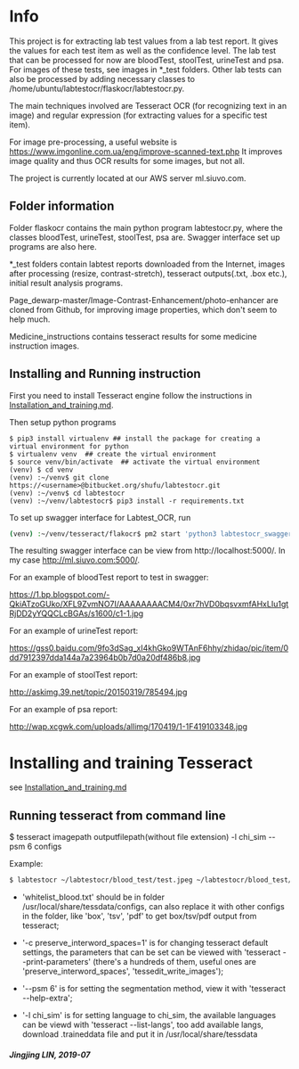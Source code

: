 # Info
This project is for extracting lab test values from a lab test report. It gives the values for each test item as well as the confidence level. The lab test that can be processed for now are bloodTest, stoolTest, urineTest and psa. For images of these tests, see images in *_test folders.  Other lab tests can also be processed by adding necessary classes to /home/ubuntu/labtestocr/flaskocr/labtestocr.py. 

The main techniques involved are Tesseract OCR (for recognizing text in an image) and regular expression (for extracting values for a specific test item). 

For image pre-processing, a useful website is https://www.imgonline.com.ua/eng/improve-scanned-text.php  It improves image quality and thus OCR results for some images, but not all.

The project is currently located at our AWS server ml.siuvo.com.

## Folder information
Folder flaskocr contains the main python program labtestocr.py, where the classes bloodTest, urineTest, stoolTest, psa are. Swagger interface set up programs are also here.

*_test folders contain labtest reports downloaded from the Internet, images after processing (resize, contrast-stretch), tesseract outputs(.txt, .box etc.), initial result analysis programs.

Page_dewarp-master/Image-Contrast-Enhancement/photo-enhancer are cloned from Github, for improving image properties, which don't seem to help much.

Medicine_instructions contains tesseract results for some medicine instruction images.

## Installing and Running instruction
First you need to install Tesseract engine follow the instructions in [Installation_and_training.md](Installation_and_training.md).

Then setup python programs
```
$ pip3 install virtualenv ## install the package for creating a virtual environment for python
$ virtualenv venv  ## create the virtual environment
$ source venv/bin/activate  ## activate the virtual environment
(venv) $ cd venv
(venv) :~/venv$ git clone https://<username>@bitbucket.org/shufu/labtestocr.git
(venv) :~/venv$ cd labtestocr
(venv) :~/venv/labtestocr$ pip3 install -r requirements.txt
```

To set up swagger interface for Labtest_OCR, run 
```bash
(venv) :~/venv/tesseract/flakocr$ pm2 start 'python3 labtestocr_swagger.py' ## from folder flaskocr
```

The resulting swagger interface can be view from http://localhost:5000/. In my case http://ml.siuvo.com:5000/.

For an example of bloodTest report to test in swagger:

https://1.bp.blogspot.com/-QkiATzoGUko/XFL9ZvmNO7I/AAAAAAAACM4/0xr7hVD0bqsvxmfAHxLIu1gtRjDD2yYQQCLcBGAs/s1600/c1-1.jpg

For an example of urineTest report:

https://gss0.baidu.com/9fo3dSag_xI4khGko9WTAnF6hhy/zhidao/pic/item/0dd7912397dda144a7a23964b0b7d0a20df486b8.jpg

For an example of stoolTest report:

http://askimg.39.net/topic/20150319/785494.jpg

For an example of psa report:

http://wap.xcgwk.com/uploads/allimg/170419/1-1F419103348.jpg

# Installing and training Tesseract
see [Installation_and_training.md](Installation_and_training.md)

## Running tesseract from command line

$ tesseract imagepath outputfilepath(without file extension) -l chi_sim --psm 6 configs
 
Example:

```bash
$ labtestocr ~/labtestocr/blood_test/test.jpeg ~/labtestocr/blood_test/test -l chi_sim --psm 6 -c preserve_interword_spaces=1 whitelist_blood.txt
```

- 'whitelist_blood.txt' should be in folder /usr/local/share/tessdata/configs, can also replace it with other configs in the folder, like 'box', 'tsv', 'pdf' to get box/tsv/pdf output from tesseract; 

- '-c preserve_interword_spaces=1' is for changing tesseract default settings, the parameters that can be set can be viewed with 'tesseract --print-parameters' (there's a hundreds of them, useful ones are 'preserve_interword_spaces', 'tessedit_write_images'); 

- '--psm 6' is for setting the segmentation method, view it with 'tesseract --help-extra';

- '-l chi_sim' is for setting language to chi_sim, the available languages can be viewd with 'tesseract --list-langs', too add available langs, download .traineddata file and put it in /usr/local/share/tessdata

##### Jingjing LIN, 2019-07